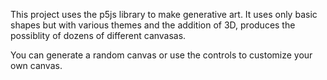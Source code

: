 This project uses the p5js library to make generative art.
It uses only basic shapes but with various themes and the addition of 3D, produces the possiblity of dozens of different canvasas.

You can generate a random canvas or use the controls to customize your own canvas.
